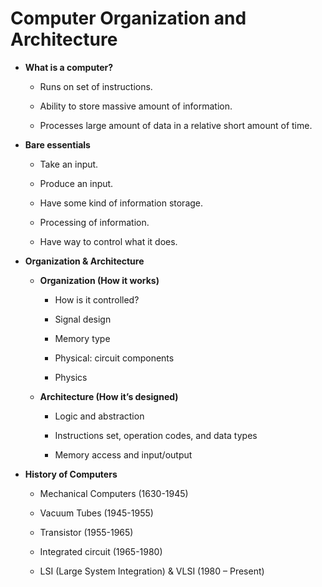 Computer Organization and Architecture
======================================

-   **What is a computer?**

    -   Runs on set of instructions.

    -   Ability to store massive amount of information.

    -   Processes large amount of data in a relative short amount
        of time.

-   **Bare essentials**

    -   Take an input.

    -   Produce an input.

    -   Have some kind of information storage.

    -   Processing of information.

    -   Have way to control what it does.

-   **Organization & Architecture**

    -   **Organization (How it works)**

        -   How is it controlled?

        -   Signal design

        -   Memory type

        -   Physical: circuit components

        -   Physics

    -   **Architecture (How it’s designed)**

        -   Logic and abstraction

        -   Instructions set, operation codes, and data types

        -   Memory access and input/output

-   **History of Computers**

    -   Mechanical Computers (1630-1945)

    -   Vacuum Tubes (1945-1955)

    -   Transistor (1955-1965)

    -   Integrated circuit (1965-1980)

    -   LSI (Large System Integration) & VLSI (1980 – Present)


